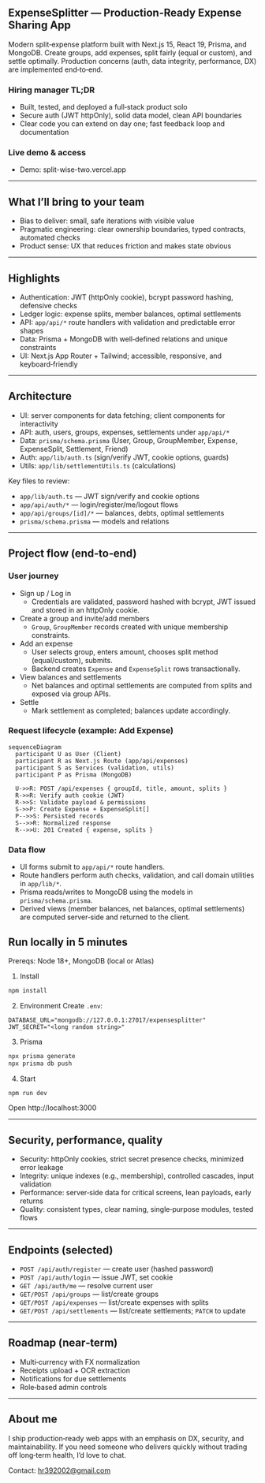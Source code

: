 ## ExpenseSplitter — Production‑Ready Expense Sharing App

Modern split‑expense platform built with Next.js 15, React 19, Prisma, and MongoDB. Create groups, add expenses, split fairly (equal or custom), and settle optimally. Production concerns (auth, data integrity, performance, DX) are implemented end‑to‑end.

### Hiring manager TL;DR
- Built, tested, and deployed a full‑stack product solo
- Secure auth (JWT httpOnly), solid data model, clean API boundaries
- Clear code you can extend on day one; fast feedback loop and documentation

### Live demo & access
- Demo: split-wise-two.vercel.app

---

## What I’ll bring to your team
- Bias to deliver: small, safe iterations with visible value
- Pragmatic engineering: clear ownership boundaries, typed contracts, automated checks
- Product sense: UX that reduces friction and makes state obvious

---

## Highlights
- Authentication: JWT (httpOnly cookie), bcrypt password hashing, defensive checks
- Ledger logic: expense splits, member balances, optimal settlements
- API: `app/api/*` route handlers with validation and predictable error shapes
- Data: Prisma + MongoDB with well‑defined relations and unique constraints
- UI: Next.js App Router + Tailwind; accessible, responsive, and keyboard‑friendly

---

## Architecture
- UI: server components for data fetching; client components for interactivity
- API: auth, users, groups, expenses, settlements under `app/api/*`
- Data: `prisma/schema.prisma` (User, Group, GroupMember, Expense, ExpenseSplit, Settlement, Friend)
- Auth: `app/lib/auth.ts` (sign/verify JWT, cookie options, guards)
- Utils: `app/lib/settlementUtils.ts` (calculations)

Key files to review:
- `app/lib/auth.ts` — JWT sign/verify and cookie options
- `app/api/auth/*` — login/register/me/logout flows
- `app/api/groups/[id]/*` — balances, debts, optimal settlements
- `prisma/schema.prisma` — models and relations

---

## Project flow (end‑to‑end)

### User journey
- Sign up / Log in
  - Credentials are validated, password hashed with bcrypt, JWT issued and stored in an httpOnly cookie.
- Create a group and invite/add members
  - `Group`, `GroupMember` records created with unique membership constraints.
- Add an expense
  - User selects group, enters amount, chooses split method (equal/custom), submits.
  - Backend creates `Expense` and `ExpenseSplit` rows transactionally.
- View balances and settlements
  - Net balances and optimal settlements are computed from splits and exposed via group APIs.
- Settle
  - Mark settlement as completed; balances update accordingly.

### Request lifecycle (example: Add Expense)
```mermaid
sequenceDiagram
  participant U as User (Client)
  participant R as Next.js Route (app/api/expenses)
  participant S as Services (validation, utils)
  participant P as Prisma (MongoDB)

  U->>R: POST /api/expenses { groupId, title, amount, splits }
  R->>R: Verify auth cookie (JWT)
  R->>S: Validate payload & permissions
  S->>P: Create Expense + ExpenseSplit[]
  P-->>S: Persisted records
  S-->>R: Normalized response
  R-->>U: 201 Created { expense, splits }
```

### Data flow
- UI forms submit to `app/api/*` route handlers.
- Route handlers perform auth checks, validation, and call domain utilities in `app/lib/*`.
- Prisma reads/writes to MongoDB using the models in `prisma/schema.prisma`.
- Derived views (member balances, net balances, optimal settlements) are computed server‑side and returned to the client.

## Run locally in 5 minutes
Prereqs: Node 18+, MongoDB (local or Atlas)

1) Install
```bash
npm install
```

2) Environment
Create `.env`:
```env
DATABASE_URL="mongodb://127.0.0.1:27017/expensesplitter"
JWT_SECRET="<long random string>"
```

3) Prisma
```bash
npx prisma generate
npx prisma db push
```

4) Start
```bash
npm run dev
```
Open http://localhost:3000

---

## Security, performance, quality
- Security: httpOnly cookies, strict secret presence checks, minimized error leakage
- Integrity: unique indexes (e.g., membership), controlled cascades, input validation
- Performance: server‑side data for critical screens, lean payloads, early returns
- Quality: consistent types, clear naming, single‑purpose modules, tested flows

---

## Endpoints (selected)
- `POST /api/auth/register` — create user (hashed password)
- `POST /api/auth/login` — issue JWT, set cookie
- `GET /api/auth/me` — resolve current user
- `GET/POST /api/groups` — list/create groups
- `GET/POST /api/expenses` — list/create expenses with splits
- `GET/POST /api/settlements` — list/create settlements; `PATCH` to update

---

## Roadmap (near‑term)
- Multi‑currency with FX normalization
- Receipts upload + OCR extraction
- Notifications for due settlements
- Role‑based admin controls

---

## About me
I ship production‑ready web apps with an emphasis on DX, security, and maintainability. If you need someone who delivers quickly without trading off long‑term health, I’d love to chat.

Contact: hr392002@gmail.com 
